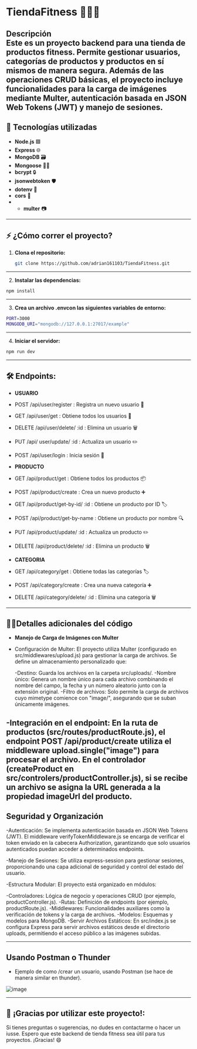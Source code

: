 # TiendaFitness 🏋️‍♂️💪

**Descripción**  
Este es un proyecto backend para una tienda de productos fitness. Permite gestionar usuarios, categorías de productos y productos en sí mismos 
de manera segura. Además de las operaciones CRUD básicas, el proyecto incluye funcionalidades para la carga de imágenes mediante Multer, 
autenticación basada en JSON Web Tokens (JWT) y manejo de sesiones.
---

## 🚀 Tecnologías utilizadas

- **Node.js** 🟩
- **Express** 🌐
- **MongoDB** 🗃️
- **Mongoose** 🧑‍💻
- **bcrypt** 🔒
- **jsonwebtoken** 🛡️
- **dotenv** 📄
- **cors** 🔗
- - **multer** 📷
---

## ⚡ ¿Cómo correr el proyecto?

1. **Clona el repositorio:**
   ```bash
   git clone https://github.com/adrian161103/TiendaFitness.git
   ```
   
---
2. **Instalar las dependencias:**
```bash
npm install
```

---
3. **Crea un archivo .envcon las siguientes variables de entorno:**
```bash
PORT=3000
MONGODB_URI="mongodb://127.0.0.1:27017/example"
```

---
4. **Iniciar el servidor:**
```bash
npm run dev
```

---

## 🛠️ Endpoints:
- **USUARIO**
- POST /api/user/register : Registra un nuevo usuario 👤
- GET /api/user/get : Obtiene todos los usuarios 👀
- DELETE /api/user/delete/ :id : Elimina un usuario 🗑️
- PUT /api/ user/update/ :id : Actualiza un usuario ✏️
- POST /api/user/login : Inicia sesión 🔐
  
- **PRODUCTO**
- GET /api/product/get : Obtiene todos los productos 📦
- POST /api/product/create : Crea un nuevo producto ➕
- GET /api/product/get-by-id/ :id : Obtiene un producto por ID 🏷️
- POST /api/product/get-by-name : Obtiene un producto por nombre 🔍
- PUT /api/product/update/ :id : Actualiza un producto ✏️
- DELETE /api/product/delete/ :id : Elimina un producto 🗑️
  
- **CATEGORIA**
- GET /api/category/get : Obtiene todas las categorías 🏷️
- POST /api/category/create : Crea una nueva categoría ➕
- DELETE /api/category/delete/ :id : Elimina una categoría 🗑️
---
## 🧑‍💻**Detalles adicionales del código** 
- **Manejo de Carga de Imágenes con Multer** 
- Configuración de Multer:
 El proyecto utiliza Multer (configurado en src/middlewares/upload.js) para gestionar la carga de archivos. Se define un almacenamiento 
 personalizado que:

  -Destino: Guarda los archivos en la carpeta src/uploads/.
  -Nombre único: Genera un nombre único para cada archivo combinando el nombre del campo, la fecha y un número aleatorio junto con la extensión 
   original.
  -Filtro de archivos: Solo permite la carga de archivos cuyo mimetype comience con "image/", asegurando que se suban únicamente imágenes.

-Integración en el endpoint:
En la ruta de productos (src/routes/productRoute.js), el endpoint POST /api/product/create utiliza el middleware upload.single("image") para 
procesar el archivo. En el controlador (createProduct en src/controlers/productController.js), si se recibe un archivo se asigna la URL 
generada a la propiedad imageUrl del producto.
---
## **Seguridad y Organización**
-Autenticación:
 Se implementa autenticación basada en JSON Web Tokens (JWT). El middleware verifyTokenMiddleware.js se encarga de verificar el token enviado 
 en la cabecera Authorization, garantizando que solo usuarios autenticados puedan acceder a determinados endpoints.

-Manejo de Sesiones:
 Se utiliza express-session para gestionar sesiones, proporcionando una capa adicional de seguridad y control del estado del usuario.

-Estructura Modular:
 El proyecto está organizado en módulos:

  -Controladores: Lógica de negocio y operaciones CRUD (por ejemplo, productController.js).
  -Rutas: Definición de endpoints (por ejemplo, productRoute.js).
  -Middlewares: Funcionalidades auxiliares como la verificación de tokens y la carga de archivos.
  -Modelos: Esquemas y modelos para MongoDB.
  -Servir Archivos Estáticos:
   En src/index.js se configura Express para servir archivos estáticos desde el directorio uploads, permitiendo el acceso público a las 
   imágenes subidas.

---
## **Usando Postman o Thunder**
- Ejemplo de como /crear un usuario, usando Postman (se hace de manera similar en thunder).
  
![image](https://github.com/user-attachments/assets/484b6a71-894b-4c22-9232-bfdeb88e73e5)



  ---
  ## 🙏 ¡Gracias por utilizar este proyecto!:
Si tienes preguntas o sugerencias, no dudes en contactarme o hacer un iusse. Espero que este backend de tienda fitness sea útil para tus proyectos. ¡Gracias! 😄





